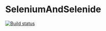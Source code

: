 # SeleniumAndSelenide
[![Build status](https://ci.appveyor.com/api/projects/status/t2cb6iildmj3volo?svg=true)](https://ci.appveyor.com/project/TatyanaSmyslova33542/seleniumandselenide)
